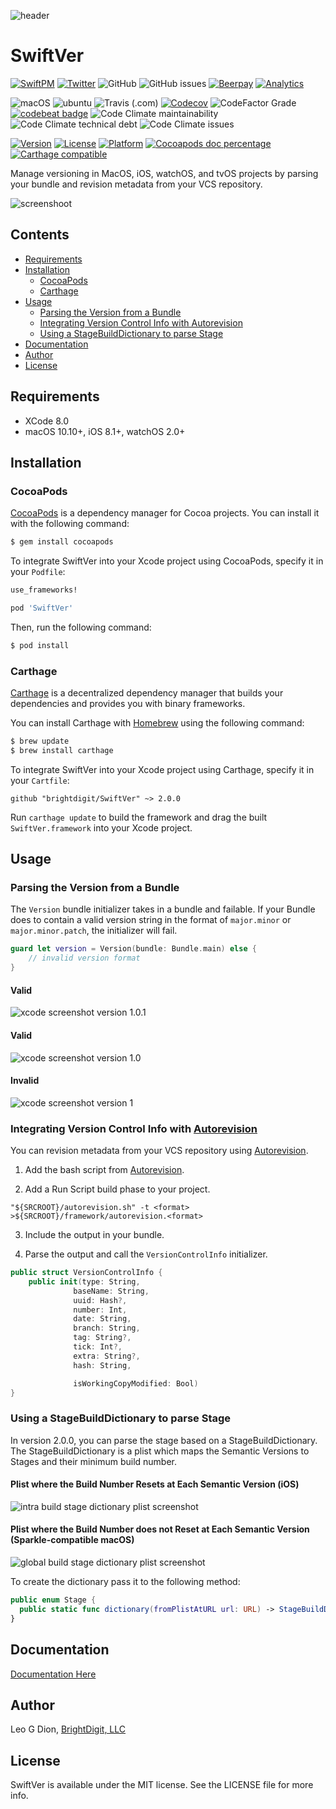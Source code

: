 ![header](https://raw.githubusercontent.com/brightdigit/swiftver/master/Assets/Images/Logo.png)

# SwiftVer

[![SwiftPM](https://img.shields.io/badge/SPM-Linux%20%7C%20iOS%20%7C%20macOS%20%7C%20watchOS%20%7C%20tvOS-success?logo=swift)](https://swift.org)
[![Twitter](https://img.shields.io/badge/Twitter-@BrightDigit-blue.svg?style=flat)](http://twitter.com/brightdigit)
![GitHub](https://img.shields.io/github/license/brightdigit/SwiftVer)
![GitHub issues](https://img.shields.io/github/issues/brightdigit/SwiftVer)
[![Beerpay](https://img.shields.io/beerpay/brightdigit/SwiftVer.svg?maxAge=2592000)](https://beerpay.io/brightdigit/SwiftVer)
[![Analytics](https://ga-beacon.appspot.com/UA-33667276-5/brightdigit/swiftver?flat&useReferer)](https://github.com/igrigorik/ga-beacon)

![macOS](https://github.com/brightdigit/SwiftVer/workflows/macOS/badge.svg)
![ubuntu](https://github.com/brightdigit/SwiftVer/workflows/ubuntu/badge.svg)
![Travis (.com)](https://img.shields.io/travis/com/brightdigit/SwiftVer?logo=travis)
[![Codecov](https://img.shields.io/codecov/c/github/brightdigit/swiftver.svg)](https://codecov.io/gh/brightdigit/swiftver)
![CodeFactor Grade](https://img.shields.io/codefactor/grade/github/BrightDigit/swiftver?label=codefactor)
[![codebeat badge](https://codebeat.co/badges/f8cf9120-d08a-4e13-b4cb-198e0dfd02e3)](https://codebeat.co/projects/github-com-brightdigit-swiftver-master)
![Code Climate maintainability](https://img.shields.io/codeclimate/maintainability/brightdigit/SwiftVer)
![Code Climate technical debt](https://img.shields.io/codeclimate/tech-debt/brightdigit/SwiftVer?label=debt)
![Code Climate issues](https://img.shields.io/codeclimate/issues/brightdigit/SwiftVer)

[![Version](https://img.shields.io/cocoapods/v/SwiftVer.svg?style=flat)](https://cocoapods.org/pods/SwiftVer)
[![License](https://img.shields.io/cocoapods/l/SwiftVer.svg?style=flat&label=CocoaPods)](https://cocoapods.org/pods/SwiftVer)
[![Platform](https://img.shields.io/cocoapods/p/SwiftVer.svg?style=flat&label=CocoaPods)](https://cocoapods.org/pods/SwiftVer)
[![Cocoapods doc percentage](https://img.shields.io/cocoapods/metrics/doc-percent/SwiftVer)](https://cocoapods.org/pods/SwiftVer)
[![Carthage compatible](https://img.shields.io/badge/Carthage-compatible-4BC51D.svg?style=flat)](https://github.com/Carthage/Carthage)

Manage versioning in MacOS, iOS, watchOS, and tvOS projects by parsing your bundle and revision metadata from your VCS repository.

![screenshoot](https://raw.githubusercontent.com/brightdigit/swiftver/master/Assets/Images/sample-image.png)

## Contents

<!-- START doctoc generated TOC please keep comment here to allow auto update -->
<!-- DON'T EDIT THIS SECTION, INSTEAD RE-RUN doctoc TO UPDATE -->


- [Requirements](#requirements)
- [Installation](#installation)
  - [CocoaPods](#cocoapods)
  - [Carthage](#carthage)
- [Usage](#usage)
  - [Parsing the Version from a Bundle](#parsing-the-version-from-a-bundle)
  - [Integrating Version Control Info with Autorevision](#integrating-version-control-info-with-autorevision)
  - [Using a StageBuildDictionary to parse Stage](#using-a-stagebuilddictionary-to-parse-stage)
- [Documentation](/docs/README.md)
- [Author](#author)
- [License](#license)

<!-- END doctoc generated TOC please keep comment here to allow auto update -->

## Requirements

- XCode 8.0
- macOS 10.10+, iOS 8.1+, watchOS 2.0+

## Installation

### CocoaPods

[CocoaPods](http://cocoapods.org) is a dependency manager for Cocoa projects. You can install it with the following command:

```bash
$ gem install cocoapods
```

To integrate SwiftVer into your Xcode project using CocoaPods, specify it in your `Podfile`:

```ruby
use_frameworks!

pod 'SwiftVer'
```

Then, run the following command:

```bash
$ pod install
```


### Carthage

[Carthage](https://github.com/Carthage/Carthage) is a decentralized dependency manager that builds your dependencies and provides you with binary frameworks.

You can install Carthage with [Homebrew](http://brew.sh/) using the following command:

```bash
$ brew update
$ brew install carthage
```

To integrate SwiftVer into your Xcode project using Carthage, specify it in your `Cartfile`:

```ogdl
github "brightdigit/SwiftVer" ~> 2.0.0
```

Run `carthage update` to build the framework and drag the built `SwiftVer.framework` into your Xcode project.


## Usage

### Parsing the Version from a Bundle

The `Version` bundle initializer takes in a bundle and failable. If your Bundle does to contain a valid version string in the format of `major.minor` or `major.minor.patch`, the initializer will fail.

```swift
guard let version = Version(bundle: Bundle.main) else {
	// invalid version format
}

```

#### Valid
![xcode screenshot version 1.0.1](https://raw.githubusercontent.com/brightdigit/swiftver/master/Assets/Images/version_format_xcode_1.0.1.png)

#### Valid
![xcode screenshot version 1.0](https://raw.githubusercontent.com/brightdigit/swiftver/master/Assets/Images/version_format_xcode_1.0.png)

#### Invalid
![xcode screenshot version 1](https://raw.githubusercontent.com/brightdigit/swiftver/master/Assets/Images/version_format_xcode_1.png)

### Integrating Version Control Info with [Autorevision](https://autorevision.github.io)

You can revision metadata from your VCS repository using [Autorevision](https://autorevision.github.io).

1. Add the bash script from [Autorevision](https://autorevision.github.io).

2. Add a Run Script build phase to your project.

``` base
"${SRCROOT}/autorevision.sh" -t <format> >${SRCROOT}/framework/autorevision.<format>
```

3. Include the output in your bundle.

4. Parse the output and call the `VersionControlInfo` initializer.

``` swift
public struct VersionControlInfo {  
	public init(type: String,
              baseName: String,
              uuid: Hash?,
              number: Int,
              date: String,
              branch: String,
              tag: String?,
              tick: Int?,
              extra: String?,
              hash: String,

              isWorkingCopyModified: Bool)
}
```

### Using a StageBuildDictionary to parse Stage

In version 2.0.0, you can parse the stage based on a StageBuildDictionary. The StageBuildDictionary is a plist which maps the Semantic Versions to Stages and their minimum build number.

#### Plist where the Build Number Resets at Each Semantic Version (iOS)
![intra build stage dictionary plist screenshot ](/Assets/Images/stagebuilddictionary-intra.png)

#### Plist where the Build Number does not Reset at Each Semantic Version (Sparkle-compatible macOS)
![global build stage dictionary plist screenshot ](/Assets/Images/stagebuilddictionary-global.png)

To create the dictionary pass it to the following method:

``` swift
public enum Stage {
  public static func dictionary(fromPlistAtURL url: URL) -> StageBuildDictionaryProtocol?
}
```

## Documentation

[Documentation Here](/docs/README.md)

## Author

Leo G Dion, [BrightDigit, LLC](http://www.brightdigit.com)

## License

SwiftVer is available under the MIT license. See the LICENSE file for more info.
